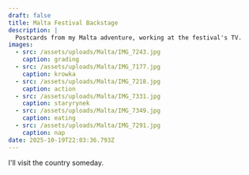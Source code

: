 ```yaml
---
draft: false
title: Malta Festival Backstage
description: |
  Postcards from my Malta adventure, working at the festival's TV.
images:
  - src: /assets/uploads/Malta/IMG_7243.jpg
    caption: grading
  - src: /assets/uploads/Malta/IMG_7177.jpg
    caption: krowka
  - src: /assets/uploads/Malta/IMG_7218.jpg
    caption: action
  - src: /assets/uploads/Malta/IMG_7331.jpg
    caption: staryrynek
  - src: /assets/uploads/Malta/IMG_7349.jpg
    caption: eating
  - src: /assets/uploads/Malta/IMG_7291.jpg
    caption: nap
date: 2025-10-19T22:03:36.793Z
---
```


I'll visit the country someday.
